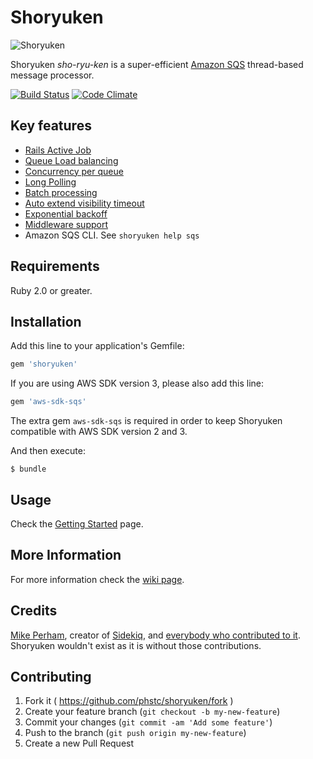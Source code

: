 # Shoryuken

![Shoryuken](shoryuken.jpg)

Shoryuken _sho-ryu-ken_ is a super-efficient [Amazon SQS](https://aws.amazon.com/sqs/) thread-based message processor.

[![Build Status](https://travis-ci.org/phstc/shoryuken.svg)](https://travis-ci.org/phstc/shoryuken)
[![Code Climate](https://codeclimate.com/github/phstc/shoryuken/badges/gpa.svg)](https://codeclimate.com/github/phstc/shoryuken)

## Key features

- [Rails Active Job](https://github.com/phstc/shoryuken/wiki/Rails-Integration-Active-Job)
- [Queue Load balancing](https://github.com/phstc/shoryuken/wiki/Shoryuken-options#load-balancing)
- [Concurrency per queue](https://github.com/phstc/shoryuken/wiki/Processing-Groups)
- [Long Polling](https://github.com/phstc/shoryuken/wiki/Long-Polling)
- [Batch processing](https://github.com/phstc/shoryuken/wiki/Worker-options#batch)
- [Auto extend visibility timeout](https://github.com/phstc/shoryuken/wiki/Worker-options#auto_visibility_timeout)
- [Exponential backoff](https://github.com/phstc/shoryuken/wiki/Worker-options#retry_intervals)
- [Middleware support](https://github.com/phstc/shoryuken/wiki/Middleware)
- Amazon SQS CLI. See `shoryuken help sqs`

## Requirements

Ruby 2.0 or greater.

## Installation

Add this line to your application's Gemfile:

```ruby
gem 'shoryuken'
```

If you are using AWS SDK version 3, please also add this line:

```ruby
gem 'aws-sdk-sqs'
```

The extra gem `aws-sdk-sqs` is required in order to keep Shoryuken compatible with AWS SDK version 2 and 3.

And then execute:

```shell
$ bundle
```

## Usage

Check the [Getting Started](https://github.com/phstc/shoryuken/wiki/Getting-Started) page.

## More Information

For more information check the [wiki page](https://github.com/phstc/shoryuken/wiki).

## Credits

[Mike Perham](https://github.com/mperham), creator of [Sidekiq](https://github.com/mperham/sidekiq), and [everybody who contributed to it](https://github.com/mperham/sidekiq/graphs/contributors). Shoryuken wouldn't exist as it is without those contributions.

## Contributing

1. Fork it ( https://github.com/phstc/shoryuken/fork )
2. Create your feature branch (`git checkout -b my-new-feature`)
3. Commit your changes (`git commit -am 'Add some feature'`)
4. Push to the branch (`git push origin my-new-feature`)
5. Create a new Pull Request
